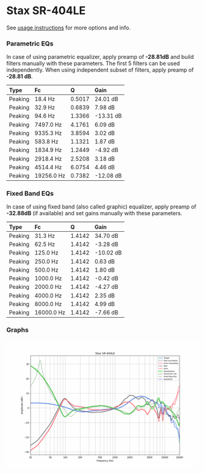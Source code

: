 # Stax SR-404LE
See [usage instructions](https://github.com/jaakkopasanen/AutoEq#usage) for more options and info.

### Parametric EQs
In case of using parametric equalizer, apply preamp of **-28.81dB** and build filters manually
with these parameters. The first 5 filters can be used independently.
When using independent subset of filters, apply preamp of **-28.81 dB**.

| Type    | Fc         |      Q | Gain      |
|:--------|:-----------|:-------|:----------|
| Peaking | 18.4 Hz    | 0.5017 | 24.01 dB  |
| Peaking | 32.9 Hz    | 0.6839 | 7.98 dB   |
| Peaking | 94.6 Hz    | 1.3366 | -13.31 dB |
| Peaking | 7497.0 Hz  | 4.1761 | 6.09 dB   |
| Peaking | 9335.3 Hz  | 3.8594 | 3.02 dB   |
| Peaking | 583.8 Hz   | 1.1321 | 1.87 dB   |
| Peaking | 1834.9 Hz  | 1.2449 | -4.92 dB  |
| Peaking | 2918.4 Hz  | 2.5208 | 3.18 dB   |
| Peaking | 4514.4 Hz  | 6.0754 | 4.46 dB   |
| Peaking | 19256.0 Hz | 0.7382 | -12.08 dB |

### Fixed Band EQs
In case of using fixed band (also called graphic) equalizer, apply preamp of **-32.88dB**
(if available) and set gains manually with these parameters.

| Type    | Fc         |      Q | Gain      |
|:--------|:-----------|:-------|:----------|
| Peaking | 31.3 Hz    | 1.4142 | 34.70 dB  |
| Peaking | 62.5 Hz    | 1.4142 | -3.28 dB  |
| Peaking | 125.0 Hz   | 1.4142 | -10.02 dB |
| Peaking | 250.0 Hz   | 1.4142 | 0.63 dB   |
| Peaking | 500.0 Hz   | 1.4142 | 1.80 dB   |
| Peaking | 1000.0 Hz  | 1.4142 | -0.42 dB  |
| Peaking | 2000.0 Hz  | 1.4142 | -4.27 dB  |
| Peaking | 4000.0 Hz  | 1.4142 | 2.35 dB   |
| Peaking | 8000.0 Hz  | 1.4142 | 4.99 dB   |
| Peaking | 16000.0 Hz | 1.4142 | -7.66 dB  |

### Graphs
![](./Stax%20SR-404LE.png)